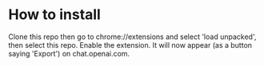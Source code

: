 # How to install 

Clone this repo then go to chrome://extensions and select 'load unpacked', then select this repo. Enable the extension. It will now appear (as a button saying 'Export') on chat.openai.com.
